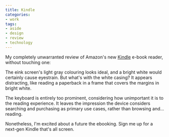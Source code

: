 ```yaml
---
title: Kindle
categories:
- work
tags:
- aside
- design
- review
- technology
---
```


My completely unwarranted review of Amazon's new [Kindle][1] e-book reader, without touching one:

   [1]: http://www.amazon.com/dp/B000FI73MA/?tag=gerwitz-20

The eink screen's light gray colouring looks ideal, and a bright white would certainly cause eyestrain. But what's with the white casing? It appears distracting, like reading a paperback in a frame that covers the margins in bright white. 

The keyboard is entirely too prominent, considering how unimportant it is to the reading experience. It leaves the impression the device considers searching and purchasing as primary use cases, rather than browsing and... reading. 

Nonetheless, I'm excited about a future the ebooking. Sign me up for a next-gen Kindle that's all screen.


  

